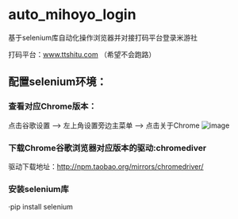 # auto_mihoyo_login
基于selenium库自动化操作浏览器并对接打码平台登录米游社

打码平台：www.ttshitu.com （希望不会跑路）
## 配置selenium环境：
### 查看对应Chrome版本：
点击谷歌设置 --> 左上角设置旁边主菜单 --> 点击关于Chrome
![image](https://user-images.githubusercontent.com/63491631/161942574-af9b52ad-4364-4e6f-9ac7-57027ac29ba7.png)
### 下载Chrome谷歌浏览器对应版本的驱动:chromediver
驱动下载地址：http://npm.taobao.org/mirrors/chromedriver/ 
### 安装selenium库
·pip install selenium
